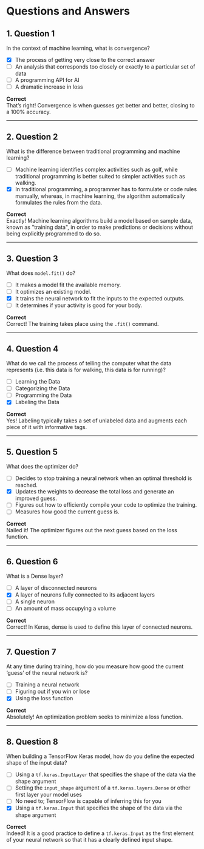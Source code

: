 # Questions and Answers

## 1. Question 1
In the context of machine learning, what is convergence?

- [x] The process of getting very close to the correct answer
- [ ] An analysis that corresponds too closely or exactly to a particular set of data
- [ ] A programming API for AI
- [ ] A dramatic increase in loss

**Correct**  
That’s right! Convergence is when guesses get better and better, closing to a 100% accuracy.

---

## 2. Question 2
What is the difference between traditional programming and machine learning?

- [ ] Machine learning identifies complex activities such as golf, while traditional programming is better suited to simpler activities such as walking.
- [x] In traditional programming, a programmer has to formulate or code rules manually, whereas, in machine learning, the algorithm automatically formulates the rules from the data.

**Correct**  
Exactly! Machine learning algorithms build a model based on sample data, known as "training data", in order to make predictions or decisions without being explicitly programmed to do so.

---

## 3. Question 3
What does `model.fit()` do?

- [ ] It makes a model fit the available memory.
- [ ] It optimizes an existing model.
- [x] It trains the neural network to fit the inputs to the expected outputs.
- [ ] It determines if your activity is good for your body.

**Correct**  
Correct! The training takes place using the `.fit()` command.

---

## 4. Question 4
What do we call the process of telling the computer what the data represents (i.e. this data is for walking, this data is for running)?

- [ ] Learning the Data
- [ ] Categorizing the Data
- [ ] Programming the Data
- [x] Labeling the Data

**Correct**  
Yes! Labeling typically takes a set of unlabeled data and augments each piece of it with informative tags.

---

## 5. Question 5
What does the optimizer do?

- [ ] Decides to stop training a neural network when an optimal threshold is reached.
- [x] Updates the weights to decrease the total loss and generate an improved guess.
- [ ] Figures out how to efficiently compile your code to optimize the training.
- [ ] Measures how good the current guess is.

**Correct**  
Nailed it! The optimizer figures out the next guess based on the loss function.

---

## 6. Question 6
What is a Dense layer?

- [ ] A layer of disconnected neurons
- [x] A layer of neurons fully connected to its adjacent layers
- [ ] A single neuron
- [ ] An amount of mass occupying a volume

**Correct**  
Correct! In Keras, dense is used to define this layer of connected neurons.

---

## 7. Question 7
At any time during training, how do you measure how good the current ‘guess’ of the neural network is?

- [ ] Training a neural network
- [ ] Figuring out if you win or lose
- [x] Using the loss function

**Correct**  
Absolutely! An optimization problem seeks to minimize a loss function.

---

## 8. Question 8
When building a TensorFlow Keras model, how do you define the expected shape of the input data?

- [ ] Using a `tf.keras.InputLayer` that specifies the shape of the data via the shape argument
- [ ] Setting the `input_shape` argument of a `tf.keras.layers.Dense` or other first layer your model uses
- [ ] No need to; TensorFlow is capable of inferring this for you
- [x] Using a `tf.keras.Input` that specifies the shape of the data via the shape argument

**Correct**  
Indeed! It is a good practice to define a `tf.keras.Input` as the first element of your neural network so that it has a clearly defined input shape.
